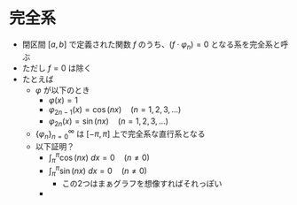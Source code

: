 # 完全系

- 閉区間 $[a, b]$ で定義された関数 $f$ のうち、$(f \cdot \varphi_n) = 0$ となる系を完全系と呼ぶ
- ただし $f=0$ は除く
- たとえば
  - $\varphi$ が以下のとき
    - $\varphi(x) = 1$
    - $\varphi_{2n-1}(x) = \cos(nx)\quad(n=1,2,3,\dots)$
    - $\varphi_{2n}(x) = \sin(nx)\quad(n=1,2,3,\dots)$
  - $\left\{ \varphi_n \right\}_{n=0}^\infty$ は $[-\pi, \pi]$ 上で完全系な直行系となる
  - 以下証明？
    - $\displaystyle \int_\pi^\pi \cos(nx)\ dx = 0 \quad (n \neq 0)$
    - $\displaystyle \int_\pi^\pi \sin(nx)\ dx = 0 \quad (n \neq 0)$
      - この2つはまぁグラフを想像すればそれっぽい
    - 